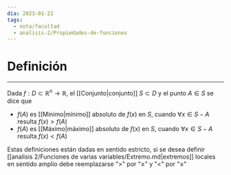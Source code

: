 ```yaml
---
dia: 2023-01-22
tags:
  - nota/facultad
  - analisis-2/Propiedades-de-funciones
---
```

# Definición
---
Dada $f : D \subset \mathbb{R}^n \to \mathbb{R}$, el [[Conjunto|conjunto]] $S \subset D$ y el punto $A \in S$ se dice que 

 * $f(A)$ es [[Mínimo|mínimo]] absoluto de $f(x)$ en $S$, cuando $\forall x \in S - {A}$ resulta $f(x) > f(A)$
 * $f(A)$ es [[Máximo|máximo]] absoluto de $f(x)$ en $S$, cuando $\forall x \in S - {A}$ resulta $f(x) < f(A)$

Estas definiciones están dadas en sentido estricto, si se desea definir [[analisis 2/Funciones de varias variables/Extremo.md|extremos]] locales en sentido amplio debe reemplazarse "$>$" por "$\ge$" y "$<$" por "$\le$"
